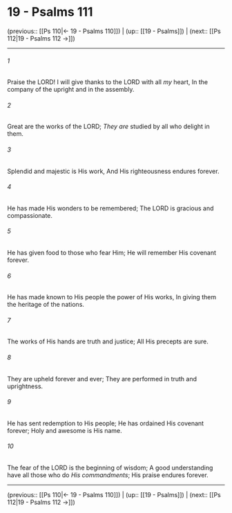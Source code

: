 # 19 - Psalms 111

(previous:: [[Ps 110|← 19 - Psalms 110]]) | (up:: [[19 - Psalms]]) | (next:: [[Ps 112|19 - Psalms 112 →]])

***


###### 1 
Praise the LORD! I will give thanks to the LORD with all _my_ heart, In the company of the upright and in the assembly. 

###### 2 
Great are the works of the LORD; _They are_ studied by all who delight in them. 

###### 3 
Splendid and majestic is His work, And His righteousness endures forever. 

###### 4 
He has made His wonders to be remembered; The LORD is gracious and compassionate. 

###### 5 
He has given food to those who fear Him; He will remember His covenant forever. 

###### 6 
He has made known to His people the power of His works, In giving them the heritage of the nations. 

###### 7 
The works of His hands are truth and justice; All His precepts are sure. 

###### 8 
They are upheld forever and ever; They are performed in truth and uprightness. 

###### 9 
He has sent redemption to His people; He has ordained His covenant forever; Holy and awesome is His name. 

###### 10 
The fear of the LORD is the beginning of wisdom; A good understanding have all those who do _His commandments_; His praise endures forever.

***

(previous:: [[Ps 110|← 19 - Psalms 110]]) | (up:: [[19 - Psalms]]) | (next:: [[Ps 112|19 - Psalms 112 →]])

